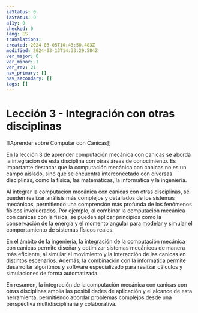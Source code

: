 ```yaml
---
iaStatus: 0
iaStatus: 0
a11y: 0
checked: 0
lang: ES
translations: 
created: 2024-03-05T10:43:50.483Z
modified: 2024-03-13T14:33:29.584Z
ver_major: 0
ver_minor: 1
ver_rev: 21
nav_primary: []
nav_secondary: []
tags: []
---
```

# Lección 3 - Integración con otras disciplinas

[[Aprender sobre Computar con Canicas]]

En la lección 3 de aprender computación mecánica con canicas se aborda la integración de esta disciplina con otras áreas de conocimiento. Es importante destacar que la computación mecánica con canicas no es un campo aislado, sino que se encuentra interconectado con diversas disciplinas, como la física, las matemáticas, la informática y la ingeniería.

Al integrar la computación mecánica con canicas con otras disciplinas, se pueden realizar análisis más complejos y detallados de los sistemas mecánicos, permitiendo una comprensión más profunda de los fenómenos físicos involucrados. Por ejemplo, al combinar la computación mecánica con canicas con la física, se pueden aplicar principios como la conservación de la energía y el momento angular para modelar y simular el comportamiento de sistemas físicos reales.

En el ámbito de la ingeniería, la integración de la computación mecánica con canicas permite diseñar y optimizar sistemas mecánicos de manera más eficiente, al simular el movimiento y la interacción de las canicas en distintos escenarios. Además, la combinación con la informática permite desarrollar algoritmos y software especializado para realizar cálculos y simulaciones de forma automatizada.

En resumen, la integración de la computación mecánica con canicas con otras disciplinas amplía las posibilidades de aplicación y el alcance de esta herramienta, permitiendo abordar problemas complejos desde una perspectiva multidisciplinaria y colaborativa.
